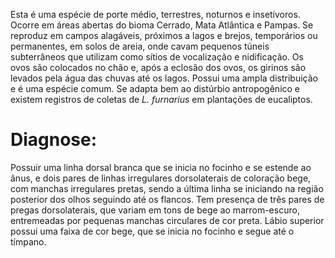 ﻿Esta é uma espécie de porte médio, terrestres, noturnos e insetívoros. Ocorre em áreas abertas do bioma Cerrado, Mata Atlântica e Pampas. Se reproduz em campos alagáveis, próximos a lagos e brejos, temporários ou permanentes, em solos de areia, onde cavam pequenos túneis subterrâneos que utilizam como sítios de vocalização e nidificação. Os ovos são colocados no chão e, após a eclosão dos ovos, os girinos são levados pela água das chuvas até os lagos. 
Possui uma ampla distribuição e é uma espécie comum. Se adapta bem ao distúrbio antropogênico e existem registros de coletas de *L. furnarius* em plantações de eucaliptos.


# Diagnose:
Possuir uma linha dorsal branca que se inicia no focinho e se estende ao ânus, e dois pares de linhas irregulares dorsolaterais de coloração bege, com manchas irregulares pretas, sendo a última linha se iniciando na região posterior dos olhos seguindo até os flancos. Tem presença de três pares de pregas dorsolaterais, que variam em tons de bege ao marrom-escuro, entremeadas por pequenas manchas circulares de cor preta. Lábio superior possui uma faixa de cor bege, que se inicia no focinho e segue até o tímpano.